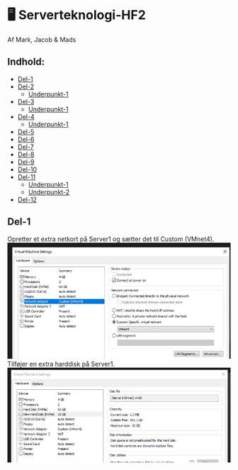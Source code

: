 # :desktop_computer: Serverteknologi-HF2

Af Mark, Jacob & Mads

## Indhold:
* [Del-1](#Del-1)
* [Del-2](#)
	* [Underpunkt-1](#)
* [Del-3](#)
	* [Underpunkt-1](#)
* [Del-4](#)
	* [Underpunkt-1](#)
* [Del-5](#)
* [Del-6](#)
* [Del-7](#)
* [Del-8](#)
* [Del-9](#)
* [Del-10](#)
* [Del-11](#)
	* [Underpunkt-1](#)
	* [Underpunkt-2](#)
* [Del-12](#)

## Del-1
Opretter et extra netkort på Server1 og sætter det til Custom (VMnet4).
![vmware-vmnet4](images/vmware-vmnet4.png)
Tilføjer en extra harddisk på Server1.
![vmware-drive2](images/vmware-drive2.png)